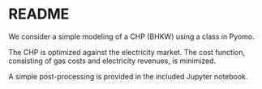 # README

We consider a simple modeling of a CHP (BHKW) using a class in Pyomo.

The CHP is optimized against the electricity market. The cost function, consisting of gas costs and electricity revenues, is minimized.

A simple post-processing is provided in the included Jupyter notebook.
